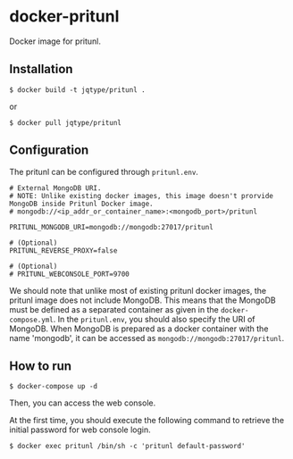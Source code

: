 # docker-pritunl

Docker image for pritunl.

## Installation

```shell
$ docker build -t jqtype/pritunl .
```

or

```shell
$ docker pull jqtype/pritunl
```

## Configuration

The pritunl can be configured through `pritunl.env`.

```
# External MongoDB URI.
# NOTE: Unlike existing docker images, this image doesn't prorvide MongoDB inside Pritunl Docker image.
# mongodb://<ip_addr_or_container_name>:<mongodb_port>/pritunl

PRITUNL_MONGODB_URI=mongodb://mongodb:27017/pritunl

# (Optional)
PRITUNL_REVERSE_PROXY=false

# (Optional)
# PRITUNL_WEBCONSOLE_PORT=9700
```

We should note that unlike most of existing pritunl docker images, the pritunl image does not include MongoDB. This means that the MongoDB must be defined as a separated container as given in the `docker-compose.yml`. In the `pritunl.env`, you should also specify the URI of MongoDB. When MongoDB is prepared as a docker container with the name 'mongodb', it can be accessed as `mongodb://mongodb:27017/pritunl`.

## How to run

```shell
$ docker-compose up -d
```

Then, you can access the web console.

At the first time, you should execute the following command to retrieve the initial password for web console login.

```
$ docker exec pritunl /bin/sh -c 'pritunl default-password'
```
